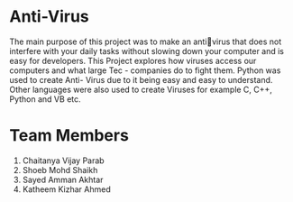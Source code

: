 # Anti-Virus

The main purpose of this project was to make an antivirus that does not interfere with your daily tasks 
without slowing down your computer and is easy for 
developers.
This Project explores how viruses access our 
computers and what large Tec - companies do to fight 
them.
Python was used to create Anti- Virus due to it being
easy and easy to understand.
Other languages were also used to create Viruses for 
example C, C++, Python and VB etc.


# Team Members

1. Chaitanya Vijay Parab
2. Shoeb Mohd Shaikh
3. Sayed Amman Akhtar
4. Katheem Kizhar Ahmed
